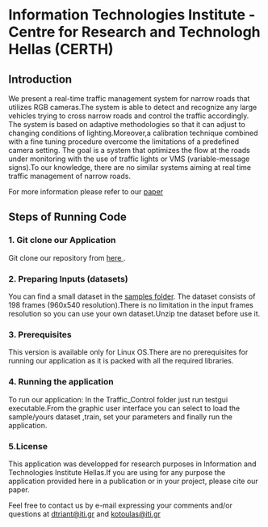 # Information Technologies Institute - Centre for Research and Technologh Hellas (CERTH)

## Introduction
 We present a real-time traffic management system for narrow roads that utilizes RGB cameras.The system is able to detect and recognize any large vehicles trying to cross narrow roads and control the traffic accordingly. The system is based on adaptive methodologies so that it can adjust to changing conditions of lighting.Moreover,a calibration technique combined with a fine tuning procedure overcome the limitations of a predefined camera setting. The goal is a system that optimizes the flow at the roads under monitoring with the use of traffic lights or VMS (variable-message signs).To our knowledge, there are no similar systems aiming at real time traffic management of narrow roads.
 
 For more information please refer to our [paper](https://github.com/NVIDIAAICITYCHALLENGE/AICity_Team3/blob/master/Large%20Vehicle%20Recognition%20and%20Classification%20for%20Traffic%20Management%20and%20Flow%20optimization%20for%20Narrow%20Roads.pdf)
## Steps of Running Code

### 1. Git clone our Application
 Git clone our repository from [ here ](https://github.com/NVIDIAAICITYCHALLENGE/AICity_Team3).
### 2. Preparing Inputs (datasets)
You can find a small dataset in the [samples folder](https://github.com/dtriantafyllou/AICity_Team3/tree/master/sample_images).
The dataset consists of 198 frames (960x540 resolution).There is no limitation in the input frames resolution so you can use your own dataset.Unzip tne dataset before use it.
### 3. Prerequisites
This version is available only for Linux OS.There are no prerequisites for running our application as it is packed with all the required libraries.
### 4. Running the application
To run our application:
In the Traffic_Control folder just run testgui executable.From the graphic user interface you can select to load the sample/yours dataset ,train, set your parameters and finally run the application.
### 5.License
 This application was developped for research purposes in Information and Technologies Institute Hellas.If you are using for any purpose the application provided here in a publication or in your project, please cite our paper.
 
 Feel free to contact us by e-mail expressing your comments and/or questions at dtriant@iti.gr and kotoulas@iti.gr

